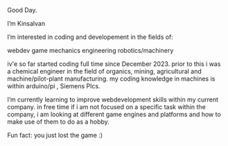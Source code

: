 Good Day.

I’m Kinsalvan

I’m interested in coding and developement in the fields of:

webdev
game mechanics
engineering robotics/machinery

iv'e so far started coding full time since December 2023. 
prior to this i was a chemical engineer in the field of organics, mining, agricultural and machine/pilot-plant manufacturing.
my coding knowledge in machines is within arduino/pi , Siemens Plcs.

I’m currently learning to improve webdevelopment skills within my current company. 
in free time if i am not focused on a specific task within the company, 
i am looking at different game engines and platforms and how to make use of them to do as a hobby.

Fun fact: you just lost the game :)

<!---
Kinsalvan/Kinsalvan is a ✨ special ✨ repository because its `README.md` (this file) appears on your GitHub profile.
You can click the Preview link to take a look at your changes.
--->
